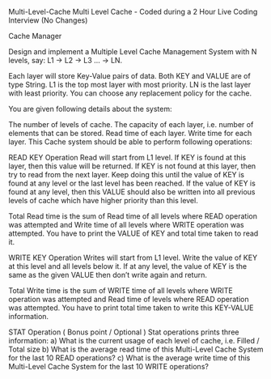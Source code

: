 Multi-Level-Cache
Multi Level Cache - Coded during a 2 Hour Live Coding Interview (No Changes)

Cache Manager

Design and implement a Multiple Level Cache Management System with N levels, say: L1 -> L2 -> L3 … -> LN.

Each layer will store Key-Value pairs of data. Both KEY and VALUE are of type String. L1 is the top most layer with most priority. LN is the last layer with least priority. You can choose any replacement policy for the cache.

You are given following details about the system:

The number of levels of cache.
The capacity of each layer, i.e. number of elements that can be stored.
Read time of each layer.
Write time for each layer.
This Cache system should be able to perform following operations:

READ KEY Operation
Read will start from L1 level. If KEY is found at this layer, then this value will be returned. If KEY is not found at this layer, then try to read from the next layer. Keep doing this until the value of KEY is found at any level or the last level has been reached. If the value of KEY is found at any level, then this VALUE should also be written into all previous levels of cache which have higher priority than this level.

Total Read time is the sum of Read time of all levels where READ operation was attempted and Write time of all levels where WRITE operation was attempted. You have to print the VALUE of KEY and total time taken to read it.

WRITE KEY Operation
Writes will start from L1 level. Write the value of KEY at this level and all levels below it. If at any level, the value of KEY is the same as the given VALUE then don’t write again and return.

Total Write time is the sum of WRITE time of all levels where WRITE operation was attempted and Read time of levels where READ operation was attempted. You have to print total time taken to write this KEY-VALUE information.

STAT Operation ( Bonus point / Optional )
Stat operations prints three information: a) What is the current usage of each level of cache, i.e. Filled / Total size b) What is the average read time of this Multi-Level Cache System for the last 10 READ operations? c) What is the average write time of this Multi-Level Cache System for the last 10 WRITE operations?